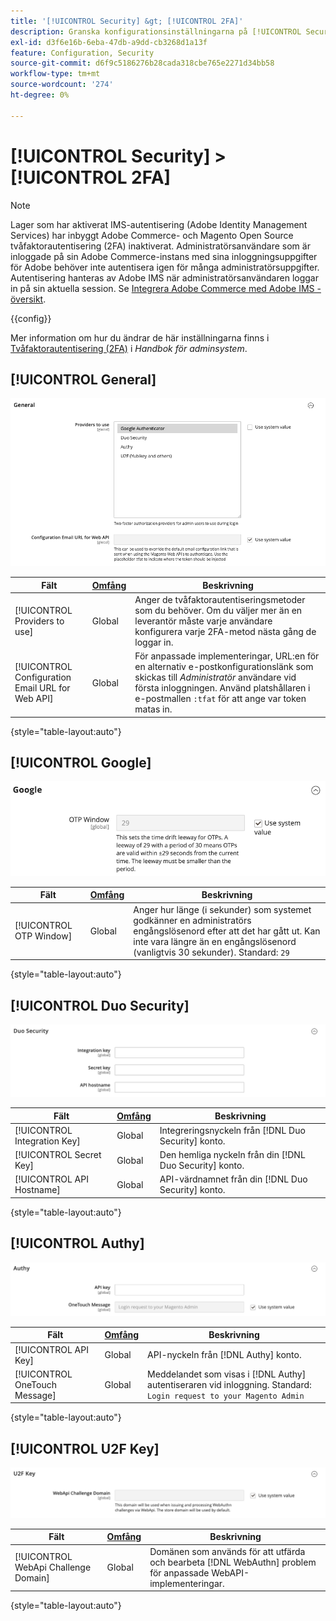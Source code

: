 ```yaml
---
title: '[!UICONTROL Security] &gt; [!UICONTROL 2FA]'
description: Granska konfigurationsinställningarna på [!UICONTROL Security] &gt; [!UICONTROL 2FA] sidan för Commerce Admin.
exl-id: d3f6e16b-6eba-47db-a9dd-cb3268d1a13f
feature: Configuration, Security
source-git-commit: d6f9c5186276b28cada318cbe765e2271d34bb58
workflow-type: tm+mt
source-wordcount: '274'
ht-degree: 0%

---
```


# [!UICONTROL Security] > [!UICONTROL 2FA]

>[!NOTE]
>
>Lager som har aktiverat IMS-autentisering (Adobe Identity Management Services) har inbyggt Adobe Commerce- och Magento Open Source tvåfaktorautentisering (2FA) inaktiverat. Administratörsanvändare som är inloggade på sin Adobe Commerce-instans med sina inloggningsuppgifter för Adobe behöver inte autentisera igen för många administratörsuppgifter. Autentisering hanteras av Adobe IMS när administratörsanvändaren loggar in på sin aktuella session. Se [Integrera Adobe Commerce med Adobe IMS - översikt](https://experienceleague.adobe.com/docs/commerce-admin/start/admin/ims/adobe-ims-integration-overview.html).

{{config}}

Mer information om hur du ändrar de här inställningarna finns i [Tvåfaktorautentisering (2FA)](../../systems/security-two-factor-authentication.md) i _Handbok för adminsystem_.

## [!UICONTROL General]

![Allmänt](./assets/2fa-general.png)<!-- zoom -->

| Fält | [Omfång](../../getting-started/websites-stores-views.md#scope-settings) | Beskrivning |
|--- |--- |--- |
| [!UICONTROL Providers to use] | Global | Anger de tvåfaktorautentiseringsmetoder som du behöver. Om du väljer mer än en leverantör måste varje användare konfigurera varje 2FA-metod nästa gång de loggar in. |
| [!UICONTROL Configuration Email URL for Web API] | Global | För anpassade implementeringar, URL:en för en alternativ e-postkonfigurationslänk som skickas till _Administratör_ användare vid första inloggningen. Använd platshållaren i e-postmallen `:tfat` för att ange var token matas in. |

{style="table-layout:auto"}

## [!UICONTROL Google]

![Google](./assets/2fa-google.png)<!-- zoom -->

| Fält | [Omfång](../../getting-started/websites-stores-views.md#scope-settings) | Beskrivning |
|--- |--- |--- |
| [!UICONTROL OTP Window] | Global | Anger hur länge (i sekunder) som systemet godkänner en administratörs engångslösenord efter att det har gått ut. Kan inte vara längre än en engångslösenord (vanligtvis 30 sekunder). Standard: `29` |

{style="table-layout:auto"}

## [!UICONTROL Duo Security]

![Duo-säkerhet](./assets/2fa-duo-security.png)<!-- zoom -->

| Fält | [Omfång](../../getting-started/websites-stores-views.md#scope-settings) | Beskrivning |
|--- |--- |--- |
| [!UICONTROL Integration Key] | Global | Integreringsnyckeln från [!DNL Duo Security] konto. |
| [!UICONTROL Secret Key] | Global | Den hemliga nyckeln från din [!DNL Duo Security] konto. |
| [!UICONTROL API Hostname] | Global | API-värdnamnet från din [!DNL Duo Security] konto. |

{style="table-layout:auto"}

## [!UICONTROL Authy]

![Authy](./assets/2fa-authy.png)<!-- zoom -->

| Fält | [Omfång](../../getting-started/websites-stores-views.md#scope-settings) | Beskrivning |
|--- |--- |--- |
| [!UICONTROL API Key] | Global | API-nyckeln från [!DNL Authy] konto. |
| [!UICONTROL OneTouch Message] | Global | Meddelandet som visas i [!DNL Authy] autentiseraren vid inloggning. Standard: `Login request to your Magento Admin` |

{style="table-layout:auto"}

## [!UICONTROL U2F Key]

![U2F-nyckel](./assets/2fa-u2f-key.png)<!-- zoom -->

| Fält | [Omfång](../../getting-started/websites-stores-views.md#scope-settings) | Beskrivning |
|--- |--- |--- |
| [!UICONTROL WebApi Challenge Domain] | Global | Domänen som används för att utfärda och bearbeta [!DNL WebAuthn] problem för anpassade WebAPI-implementeringar. |

{style="table-layout:auto"}
